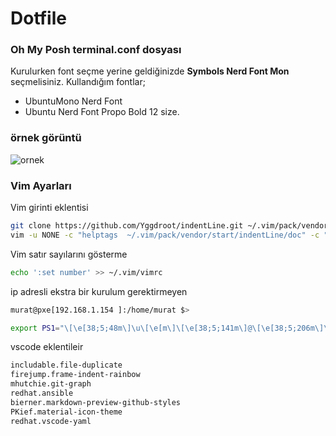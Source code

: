 # Dotfile
### Oh My Posh terminal.conf dosyası
Kurulurken font seçme yerine geldiğinizde **Symbols Nerd Font Mon** seçmelisiniz.
Kullandığım fontlar;
- UbuntuMono Nerd Font 
- Ubuntu Nerd Font Propo Bold 12 size.
### örnek görüntü

![ornek](https://r.resimlink.com/fS9c_Rr68.png)

### Vim Ayarları
Vim girinti eklentisi
````bash
git clone https://github.com/Yggdroot/indentLine.git ~/.vim/pack/vendor/start/indentLine
vim -u NONE -c "helptags  ~/.vim/pack/vendor/start/indentLine/doc" -c "q"
````

Vim satır sayılarını gösterme
````bash
echo ':set number' >> ~/.vim/vimrc
````

ip adresli ekstra bir kurulum gerektirmeyen
````bash
murat@pxe[192.168.1.154 ]:/home/murat $>
````
````bash
export PS1="\[\e[38;5;48m\]\u\[\e[m\]\[\e[38;5;141m\]@\[\e[38;5;206m\]\h\[\e[38;5;203m\][\$(hostname -I | awk '{print \$1}')]\[\e[m\]\[\e[38;5;215m\] \w\[\e[m\] \[\e[01;31m\]> "

````
vscode eklentileir
```bash
includable.file-duplicate
firejump.frame-indent-rainbow
mhutchie.git-graph
redhat.ansible
bierner.markdown-preview-github-styles
PKief.material-icon-theme
redhat.vscode-yaml
```

